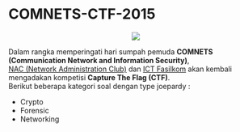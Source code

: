 # COMNETS-CTF-2015

<center><img src="http://ilkom.unsri.ac.id/wp-content/uploads/2015/10/ctf-630x210.jpg"><br></center>

Dalam rangka memperingati hari sumpah pemuda <b>COMNETS (Communication Network and Information Security)</b>,<br> 
<a href="nac.ilkom.unsri.ac.id">NAC (Network Administration Club)</a> dan <a href="ict.ilkom.unsri.ac.id">ICT Fasilkom</a> akan kembali mengadakan kompetisi <b>Capture The Flag (CTF)</b>.<br>
Berikut beberapa kategori soal dengan type joepardy :
<ul>
<li>Crypto</li>
<li>Forensic</li>
<li>Networking</li>
</ul>
